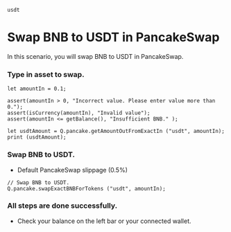 ```meta-Currency
usdt
```

# Swap BNB to USDT in PancakeSwap

In this scenario, you will swap BNB to USDT in PancakeSwap.

### Type in asset to swap.

```input-Dynamic BNB
let amountIn = 0.1;
```

```input-Verify
assert(amountIn > 0, "Incorrect value. Please enter value more than 0.");
assert(isCurrency(amountIn), "Invalid value");
assert(amountIn <= getBalance(), "Insufficient BNB." );
```

```output-Dynamic USDT
let usdtAmount = Q.pancake.getAmountOutFromExactIn ("usdt", amountIn);
print (usdtAmount);
```

### Swap BNB to USDT.

- Default PancakeSwap slippage (0.5%)

```taster
// Swap BNB to USDT.
Q.pancake.swapExactBNBForTokens ("usdt", amountIn);
```

### All steps are done successfully.

- Check your balance on the left bar or your connected wallet.
